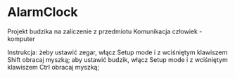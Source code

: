 # AlarmClock
Projekt budzika na zaliczenie z przedmiotu Komunikacja człowiek - komputer

Instrukcja:
żeby ustawić zegar, włącz Setup mode i z wciśniętym klawiszem Shift obracaj myszką;
aby ustawić budzik, włącz Setup mode i z wciśniętym klawiszem Ctrl obracaj myszką;
